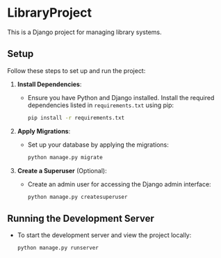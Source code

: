 # LibraryProject

This is a Django project for managing library systems.

## Setup

Follow these steps to set up and run the project:

1. **Install Dependencies**:
   - Ensure you have Python and Django installed. Install the required dependencies listed in `requirements.txt` using pip:
     ```bash
     pip install -r requirements.txt
     ```

2. **Apply Migrations**:
   - Set up your database by applying the migrations:
     ```bash
     python manage.py migrate
     ```

3. **Create a Superuser** (Optional):
   - Create an admin user for accessing the Django admin interface:
     ```bash
     python manage.py createsuperuser
     ```

## Running the Development Server

- To start the development server and view the project locally:
  ```bash
  python manage.py runserver
